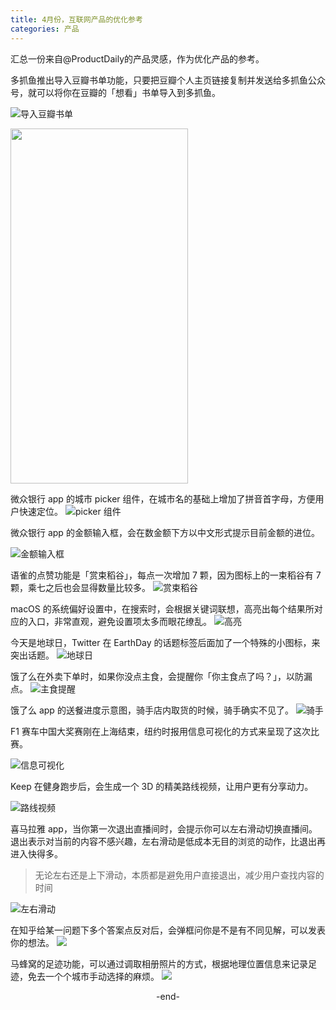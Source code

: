 ```yaml
---
title: 4月份，互联网产品的优化参考
categories: 产品
---
```


汇总一份来自@ProductDaily的产品灵感，作为优化产品的参考。

多抓鱼推出导入豆瓣书单功能，只要把豆瓣个人主页链接复制并发送给多抓鱼公众号，就可以将你在豆瓣的「想看」书单导入到多抓鱼。

![导入豆瓣书单](https://productdaily.com.cn/wp-content/uploads/2019/05/9-1556688270.gif)

<img src="https://cdn.ruguoapp.com/FmPQtE-71JJjdUjb_DxE6RQMSg7g.jpeg?imageMogr2/auto-orient/thumbnail/2332800@" width = "284" height = "568" />

微众银行 app 的城市 picker 组件，在城市名的基础上增加了拼音首字母，方便用户快速定位。
![picker 组件](https://productdaily.com.cn/wp-content/uploads/2019/04/9-1556601353-1.jpg)

微众银行 app 的金额输入框，会在数金额下方以中文形式提示目前金额的进位。

![金额输入框](https://productdaily.com.cn/wp-content/uploads/2019/04/5-1556515391.jpg)

语雀的点赞功能是「赏束稻谷」，每点一次增加 7 颗，因为图标上的一束稻谷有 7 颗，乘七之后也会显得数量比较多。
![赏束稻谷](https://productdaily.com.cn/wp-content/uploads/2019/04/2-1556170077.png)

macOS 的系统偏好设置中，在搜索时，会根据关键词联想，高亮出每个结果所对应的入口，非常直观，避免设置项太多而眼花缭乱。
![高亮](https://productdaily.com.cn/wp-content/uploads/2019/04/2-1556083066.jpg)

今天是地球日，Twitter 在 EarthDay 的话题标签后面加了一个特殊的小图标，来突出话题。
![地球日](https://productdaily.com.cn/wp-content/uploads/2019/04/0-1555998143.jpg)

饿了么在外卖下单时，如果你没点主食，会提醒你「你主食点了吗？」，以防漏点。
![主食提醒](https://productdaily.com.cn/wp-content/uploads/2019/04/9-1555478520.jpg)

饿了么 app 的送餐进度示意图，骑手店内取货的时候，骑手确实不见了。
![骑手](https://productdaily.com.cn/wp-content/uploads/2019/04/7-1555564780.jpg)

F1 赛车中国大奖赛刚在上海结束，纽约时报用信息可视化的方式来呈现了这次比赛。

![信息可视化](https://productdaily.com.cn/wp-content/uploads/2019/04/8-1555391786.gif)


Keep 在健身跑步后，会生成一个 3D 的精美路线视频，让用户更有分享动力。

![路线视频](https://productdaily.com.cn/wp-content/uploads/2019/04/0-1555306271.gif)

喜马拉雅 app，当你第一次退出直播间时，会提示你可以左右滑动切换直播间。退出表示对当前的内容不感兴趣，左右滑动是低成本无目的浏览的动作，比退出再进入快得多。
>无论左右还是上下滑动，本质都是避免用户直接退出，减少用户查找内容的时间

![左右滑动](https://productdaily.com.cn/wp-content/uploads/2019/04/10-1554959781.jpg)

在知乎给某一问题下多个答案点反对后，会弹框问你是不是有不同见解，可以发表你的想法。
![](https://productdaily.com.cn/wp-content/uploads/2019/04/3-1554702099.jpg)

马蜂窝的足迹功能，可以通过调取相册照片的方式，根据地理位置信息来记录足迹，免去一个个城市手动选择的麻烦。
![](https://productdaily.com.cn/wp-content/uploads/2019/04/5-1554182190.jpg)

<div align=center>-end-


